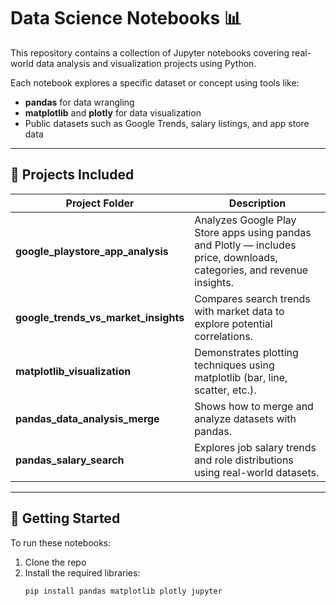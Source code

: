 # Data Science Notebooks 📊

This repository contains a collection of Jupyter notebooks covering real-world data analysis and visualization projects using Python.

Each notebook explores a specific dataset or concept using tools like:
- **pandas** for data wrangling
- **matplotlib** and **plotly** for data visualization
- Public datasets such as Google Trends, salary listings, and app store data

---

## 🧠 Projects Included

| Project Folder                    | Description                                                                 |
|----------------------------------|-----------------------------------------------------------------------------|
| **google_playstore_app_analysis**     | Analyzes Google Play Store apps using pandas and Plotly — includes price, downloads, categories, and revenue insights. |
| **google_trends_vs_market_insights** | Compares search trends with market data to explore potential correlations. |
| **matplotlib_visualization**         | Demonstrates plotting techniques using matplotlib (bar, line, scatter, etc.). |
| **pandas_data_analysis_merge**       | Shows how to merge and analyze datasets with pandas. |
| **pandas_salary_search**             | Explores job salary trends and role distributions using real-world datasets. |

---

## 🚀 Getting Started

To run these notebooks:

1. Clone the repo  
2. Install the required libraries:
   ```bash
   pip install pandas matplotlib plotly jupyter
